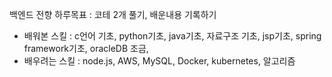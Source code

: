 백엔드 전향
하루목표 : 코테 2개 풀기, 배운내용 기록하기
- 배워본 스킬 : c언어 기초, python기초, java기초, 자료구조 기초, jsp기초, spring framework기초, oracleDB 조금, 
- 배우려는 스킬 : node.js, AWS, MySQL, Docker, kubernetes, 알고리즘
